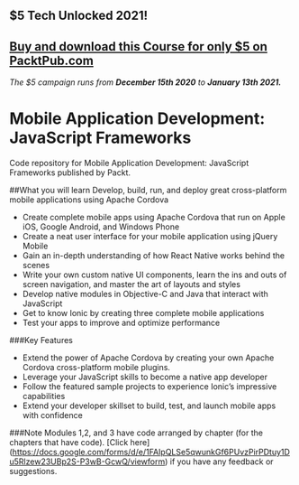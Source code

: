 ## $5 Tech Unlocked 2021!
[Buy and download this Course for only $5 on PacktPub.com](https://www.packtpub.com/product/mobile-application-development-javascript-frameworks/9781787129955)
-----
*The $5 campaign         runs from __December 15th 2020__ to __January 13th 2021.__*

# Mobile Application Development: JavaScript Frameworks
Code repository for Mobile Application Development: JavaScript Frameworks published by Packt.


##What you will learn
Develop, build, run, and deploy great cross-platform mobile applications using Apache Cordova
* Create complete mobile apps using Apache Cordova that run on Apple iOS, Google Android, and Windows Phone
* Create a neat user interface for your mobile application using jQuery Mobile
* Gain an in-depth understanding of how React Native works behind the scenes
* Write your own custom native UI components, learn the ins and outs of screen navigation, and master the art of layouts and styles
* Develop native modules in Objective-C and Java that interact with JavaScript
* Get to know Ionic by creating three complete mobile applications
* Test your apps to improve and optimize performance



###Key Features
* Extend the power of Apache Cordova by creating your own Apache Cordova cross-platform mobile plugins.
* Leverage your JavaScript skills to become a native app developer
* Follow the featured sample projects to experience Ionic’s impressive capabilities 
* Extend your developer skillset to build, test, and launch mobile apps with confidence


###Note
 Modules 1,2, and 3 have code arranged by chapter (for the chapters that have code). [Click here] (https://docs.google.com/forms/d/e/1FAIpQLSe5qwunkGf6PUvzPirPDtuy1Du5Rlzew23UBp2S-P3wB-GcwQ/viewform) if you have any feedback or suggestions.



